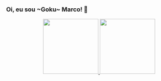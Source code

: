 ### Oi, eu sou ~Goku~ Marco! 👋

<div align="center">
  <a href="https://github.com/marcotbandrade">
  
  <img height="150" src="https://github-readme-stats.vercel.app/api?username=marcotbandrade&show_icons=true&theme=transparent&card_width=300&include_all_commits=true&count_private=true"/>
  
  <img height="150" src="https://github-readme-stats.vercel.app/api/top-langs/?username=marcotbandrade&layout=default&langs_count=5&theme=transparent&card_width=300"/>
</div>
